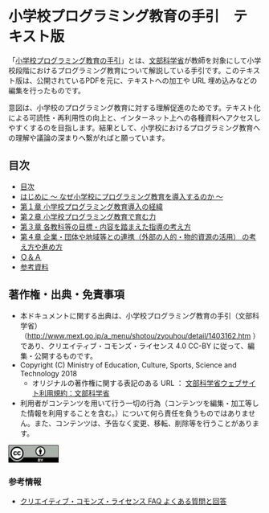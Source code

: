 # 小学校プログラミング教育の手引　テキスト版

「[小学校プログラミング教育の手引](http://www.mext.go.jp/a_menu/shotou/zyouhou/detail/1403162.htm)」とは、[文部科学省](http://www.mext.go.jp)が教師を対象にして小学校段階におけるプログラミング教育について解説している手引です。このテキスト版は、公開されているPDFを元に、テキストへの加工や URL 埋め込みなどの編集を行ったものです。

意図は、小学校のプログラミング教育に対する理解促進のためです。テキスト化による可読性・再利用性の向上と、インターネット上への各種資料へアクセスしやすくするのを目指します。結果として、小学校におけるプログラミング教育への理解や議論の深まりへ繋がればと願っています。

## 目次

* [目次](0-0-toc.md)
* [はじめに ～ なぜ小学校にプログラミング教育を導入するのか ～](0-introduction.md)
* [第１章 小学校プログラミング教育導入の経緯](1-background.md)
* [第２章 小学校プログラミング教育で育む力](2-education.md)
* [第３章 各教科等の目標・内容を踏まえた指導の考え方](3-curriculum.md)
* [第４章 企業・団体や地域等との連携（外部の人的・物的資源の活用） の考え方や進め方](4-cooperation.md)
* [Ｑ＆Ａ](5-qa.md)
* [参考資料](6-reference.md)

## 著作権・出典・免責事項

* 本ドキュメントに関する出典は、小学校プログラミング教育の手引（文部科学省）（http://www.mext.go.jp/a_menu/shotou/zyouhou/detail/1403162.htm ）であり、クリエイティブ・コモンズ・ライセンス 4.0 CC-BY に従って、編集・公開するものです。
* Copyright (C) Ministry of Education, Culture, Sports, Science and Technology 2018
  * オリジナルの著作権に関する表記のある URL ： [文部科学省ウェブサイト利用規約：文部科学省](http://www.mext.go.jp/b_menu/1351168.htm)
* 利用者がコンテンツを用いて行う一切の行為（コンテンツを編集・加工等した情報を利用することを含む。）について何ら責任を負うものではありません。また、コンテンツは、予告なく変更、移転、削除等を行うことがあります。

[<img src="./images/by.png" width="100" />](https://creativecommons.org/licenses/by/4.0/deed.ja)

### 参考情報

* [クリエイティブ・コモンズ・ライセンス FAQ よくある質問と回答](https://creativecommons.jp/faq/)
